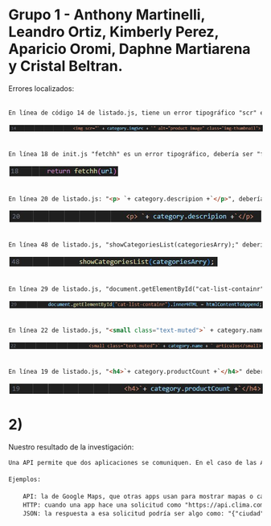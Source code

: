 <h1> Grupo 1 - Anthony Martinelli, Leandro Ortiz, Kimberly Perez, Aparicio Oromi, Daphne Martiarena y Cristal Beltran. </h1>
<p> Errores localizados: </p>

```html

En línea de código 14 de listado.js, tiene un error tipográfico "scr" en vez de "src":

```
<img src="./Capturas/Imagen1.jpg" alt="Captura1" style="border: 2px solid white;">

```html

En línea 18 de init.js "fetchh" es un error tipográfico, debería ser "fetch":

```
<img src="./Capturas/Imagen2.jpg" alt="Captura2" style="border: 2px solid white;">

```html

En línea 20 de listado.js: "<p> `+ category.descripion +`</p>", debería ser "<p> `+ category.description +`</p>":

```
<img src="./Capturas/Imagen3.jpg" alt="Captura3" style="border: 2px solid white;">

```html

En línea 48 de listado.js, "showCategoriesList(categoriesArry);" debería ser "showCategoriesList(categoriesArray);":

```
<img src="./Capturas/Imagen4.jpg" alt="Captura4" style="border: 2px solid white;">

```html

En línea 29 de listado.js, "document.getElementById("cat-list-containr").innerHTML = htmlContentToAppend;" debería ser "document.getElementById("cat-list-container").innerHTML = htmlContentToAppend;":

```
<img src="./Capturas/Imagen5.jpg" alt="Captura5" style="border: 2px solid white;">

```html

En línea 22 de listado.js, "<small class="text-muted">` + category.name + ` artículos</small>" debería ser "<small class="text-muted">` + category.productCount + ` artículos</small>":

```
<img src="./Capturas/Imagen6.jpg" alt="Captura6" style="border: 2px solid white;">

```html

En línea 19 de listado.js, "<h4>`+ category.productCount +`</h4>" debería ser "<h4>`+ category.name +`</h4>":

```
<img src="./Capturas/Imagen7.jpg" alt="Captura7" style="border: 2px solid white;">


<h1> 2) </h1>

<p> Nuestro resultado de la investigación: </p>

```html
Una API permite que dos aplicaciones se comuniquen. En el caso de las APIs web, esta comunicación se hace a través de HTTP, el mismo protocolo que usamos al navegar por internet. Para enviar y recibir información, generalmente se utiliza el formato JSON, que es liviano, fácil de leer y de interpretar por las aplicaciones.

Ejemplos:

    API: la de Google Maps, que otras apps usan para mostrar mapas o calcular rutas.
    HTTP: cuando una app hace una solicitud como "https://api.clima.com/datos?ciudad=Montevideo" para pedir el clima.
    JSON: la respuesta a esa solicitud podría ser algo como: "{"ciudad": "Montevideo", "temperatura": 22º, "clima": "soleado"}".
```